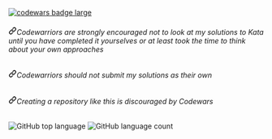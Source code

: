 <a target="_blank" href="https://www.codewars.com/r/C6HkBg"><img src="https://www.codewars.com/users/ruvn-1fgas/badges/large" alt="codewars badge large" /></a>
<h6 dir="auto"><a id="user-content-codewarriors-are-strongly-encouraged-not-to-look-at-my-solutions-to-kata-until-you-have-completed-it-yourselves-or-at-least-took-the-time-to-think-about-your-own-approaches" class="anchor" aria-hidden="true" href="#codewarriors-are-strongly-encouraged-not-to-look-at-my-solutions-to-kata-until-you-have-completed-it-yourselves-or-at-least-took-the-time-to-think-about-your-own-approaches"><svg class="octicon octicon-link" viewBox="0 0 16 16" version="1.1" width="16" height="16" aria-hidden="true"><path fill-rule="evenodd" d="M7.775 3.275a.75.75 0 001.06 1.06l1.25-1.25a2 2 0 112.83 2.83l-2.5 2.5a2 2 0 01-2.83 0 .75.75 0 00-1.06 1.06 3.5 3.5 0 004.95 0l2.5-2.5a3.5 3.5 0 00-4.95-4.95l-1.25 1.25zm-4.69 9.64a2 2 0 010-2.83l2.5-2.5a2 2 0 012.83 0 .75.75 0 001.06-1.06 3.5 3.5 0 00-4.95 0l-2.5 2.5a3.5 3.5 0 004.95 4.95l1.25-1.25a.75.75 0 00-1.06-1.06l-1.25 1.25a2 2 0 01-2.83 0z"></path></svg></a>Codewarriors are strongly encouraged not to look at my solutions to Kata until you have completed it yourselves or at least took the time to think about your own approaches</h6>
<h6 dir="auto"><a id="user-content-codewarriors-should-not-submit-my-solutions-as-their-own" class="anchor" aria-hidden="true" href="#codewarriors-should-not-submit-my-solutions-as-their-own"><svg class="octicon octicon-link" viewBox="0 0 16 16" version="1.1" width="16" height="16" aria-hidden="true"><path fill-rule="evenodd" d="M7.775 3.275a.75.75 0 001.06 1.06l1.25-1.25a2 2 0 112.83 2.83l-2.5 2.5a2 2 0 01-2.83 0 .75.75 0 00-1.06 1.06 3.5 3.5 0 004.95 0l2.5-2.5a3.5 3.5 0 00-4.95-4.95l-1.25 1.25zm-4.69 9.64a2 2 0 010-2.83l2.5-2.5a2 2 0 012.83 0 .75.75 0 001.06-1.06 3.5 3.5 0 00-4.95 0l-2.5 2.5a3.5 3.5 0 004.95 4.95l1.25-1.25a.75.75 0 00-1.06-1.06l-1.25 1.25a2 2 0 01-2.83 0z"></path></svg></a>Codewarriors should not submit my solutions as their own</h6>
<h6 dir="auto"><a id="user-content-creating-a-repository-like-this-is-discouraged-by-codewars" class="anchor" aria-hidden="true" href="#creating-a-repository-like-this-is-discouraged-by-codewars"><svg class="octicon octicon-link" viewBox="0 0 16 16" version="1.1" width="16" height="16" aria-hidden="true"><path fill-rule="evenodd" d="M7.775 3.275a.75.75 0 001.06 1.06l1.25-1.25a2 2 0 112.83 2.83l-2.5 2.5a2 2 0 01-2.83 0 .75.75 0 00-1.06 1.06 3.5 3.5 0 004.95 0l2.5-2.5a3.5 3.5 0 00-4.95-4.95l-1.25 1.25zm-4.69 9.64a2 2 0 010-2.83l2.5-2.5a2 2 0 012.83 0 .75.75 0 001.06-1.06 3.5 3.5 0 00-4.95 0l-2.5 2.5a3.5 3.5 0 004.95 4.95l1.25-1.25a.75.75 0 00-1.06-1.06l-1.25 1.25a2 2 0 01-2.83 0z"></path></svg></a>Creating a repository like this is discouraged by Codewars</h6>
<div>
  <p>
    <img alt="GitHub top language" src="https://img.shields.io/github/languages/top/ruvn-1fgas/Codewars?color=red&style=for-the-badge"> 
    <img alt="GitHub language count" src="https://img.shields.io/github/languages/count/ruvn-1fgas/codewars?color=red&style=for-the-badge">
  </p>
</div>
